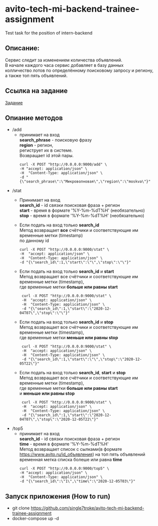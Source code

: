 # avito-tech-mi-backend-trainee-assignment
   Test task for the position of intern-backend


## Описание:
Сервис следит за изменением количества объявлений.<br>
В начале каждого часа сервис добавляет в базу данных<br>
колличество лотов по определённому поисковому запросу и региону,<br>
а также топ пять объявлений.


## Ссылка на задание
   [Задание](https://github.com/avito-tech/mi-backend-trainee-assignment)


## Опиание методов
   - /add
     - принимает на вход<br>
     <b>search_phrase</b> - поисковую фразу<br>
     <b>region</b> - регион,<br> 
     региструет их в системе.<br>Возвращает id этой пары.<br>
          ```
          curl -X POST "http://0.0.0.0:9000/add" \
          -H "accept: application/json" \
          -H  "Content-Type: application/json" \
          -d "{\"search_phrase\":\"Микроволновая\",\"region\":\"moskva\"}"
          ```
   - /stat
     - Принимает на вход<br>
     <b>search_id</b> - id связки поисковая фраза + регион<br>
     <b>start</b> - время в формате '%Y-%m-%dT%H' (необязательно)<br>
     <b>stop</b> - время в формате '%Y-%m-%dT%H' (необязательно)
     
     - Если подать на вход только <b>search_id</b><br>
     Метод возвращает <b>все</b> счётчики и соответствующие им временные метки (timestamp)<br>
     по данному id<br>
         ```
         curl -X POST "http://0.0.0.0:9000/stat" \
         -H  "accept: application/json" \
         -H  "Content-Type: application/json" \
         -d "{\"search_id\":1,\"start\":\"\",\"stop\":\"\"}"
       
         ```
     - Если подать на вход только <b>search_id</b> и <b>start</b><br>
     Метод возвращает все счётчики и соответствующие им временные метки (timestamp),<br> 
     где временные метки <b>больше или равны start</b><br>
        ```
         curl -X POST "http://0.0.0.0:9000/stat" \
         -H  "accept: application/json" \
         -H  "Content-Type: application/json" \
         -d "{\"search_id\":1,\"start\":\"2020-12-04T07\",\"stop\":\"\"}"
       
         ```
     - Если подать на вход только <b>search_id</b> и <b>stop</b><br>
     Метод возвращает все счётчики и соответствующие им временные метки (timestamp),<br> 
     где временные метки <b>меньше или равны stop</b><br>
        ```
         curl -X POST "http://0.0.0.0:9000/stat" \
         -H  "accept: application/json" \
         -H  "Content-Type: application/json" \
         -d "{\"search_id\":1,\"start\":\"\",\"stop\":\"2020-12-05T22\"}"
       
         ```
     - Если подать на вход только <b>search_id</b>, <b>start</b> и <b>stop</b><br>
     Метод возвращает все счётчики и соответствующие им временные метки (timestamp),<br> 
     где временные метки <b>больше или равны start</b><br> и <b>меньше или равны stop</b><br>
        ```
         curl -X POST "http://0.0.0.0:9000/stat" \
         -H  "accept: application/json" \
         -H  "Content-Type: application/json" \
         -d "{\"search_id\":1,\"start\":\"2020-12-04T07\",\"stop\":\"2020-12-05T22\"}"
       
         ```
   - /top5
     - принимает на вход<br>
     <b>search_id</b> - id связки поисковая фраза + регион<br>
     <b>time</b> - время в формате '%Y-%m-%dT%H'<br> 
     Метод возвращает список с сылками(в формате https://www.avito.ru/id_объявления) на топ пять объявлений<br>
     временная метка списка болеше или равна <b>time</b><br>
          ```
          curl -X POST "http://0.0.0.0:9000/top5" \
          -H "accept: application/json" \
          -H  "Content-Type: application/json" \
          -d "{\"search_id\":\"1\",\"time\":\"2020-12-05T03\"}"
          ```
## Запуск приложения (How to run)
   - git clone https://github.com/single7troke/avito-tech-mi-backend-trainee-assignment
   - docker-compose up -d